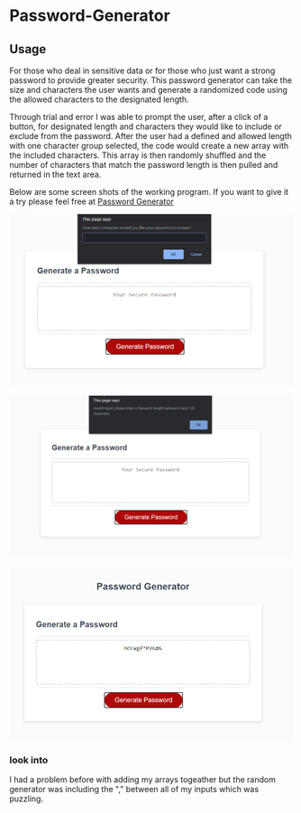 # Password-Generator

## Usage
For those who deal in sensitive data or for those who just want a strong password to provide greater security. This password generator can take the size and characters the user wants and generate a randomized code using the allowed characters to the designated length.

Through trial and error I was able to prompt the user, after a click of a button, for designated length and characters they would like to include or exclude from the password. After the user had a defined and allowed length with one character group selected, the code would create a new array with the included characters. This array is then randomly shuffled and the number of characters that match the password length is then pulled and returned in the text area.

Below are some screen shots of the working program. If you want to give it a try please feel free at 
[Password Generator](https://zach-greenberg.github.io/Password-Generator/)


![PasswordGeneratorPrompt](img\pass.gen.question.png)

![PasswordGeneratorInvalid](img\pass.gen.invalid.png)

![PasswordGeneratorComplete](img\pass.gen.complete.png)

### look into
I had a problem before with adding my arrays togeather but the random generator was including the "," between all of my inputs which was puzzling.
